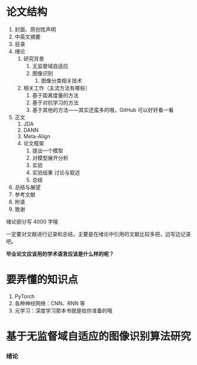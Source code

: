 # 论文结构
1. 封面、原创性声明
2. 中英文摘要
3. 目录
4. 绪论
	1. 研究背景
		1. 无监督域自适应
		2. 图像识别
			1. 图像分类相关技术
	2. 相关工作（主流方法有哪些）
		1. 基于距离度量的方法
		2. 基于对抗学习的方法
		3. 基于其他的方法——其实还蛮多的哦，GitHub 可以好好看一看
5. 正文
	1. JDA
	2. DANN
	3. Meta-Align
	4. 论文框架
		1. 提出一个模型
		2. 对模型展开分析
		3. 实验
		4. 实验结果 讨论与叙述
		5. 总结
6. 总结与展望
7. 参考文献
8. 附录
9. 致谢

绪论部分写 4000 字哦

一定要对文献进行记录和总结，主要是在绪论中引用的文献比较多把，边写边记录吧。

**毕业论文应该用的学术语言应该是什么样的呢？**

# 要弄懂的知识点
1. PyTorch
2. 各种神经网络：CNN、RNN 等
3. 元学习：深度学习那本书就是给你准备的哦

# 基于无监督域自适应的图像识别算法研究
### 绪论
